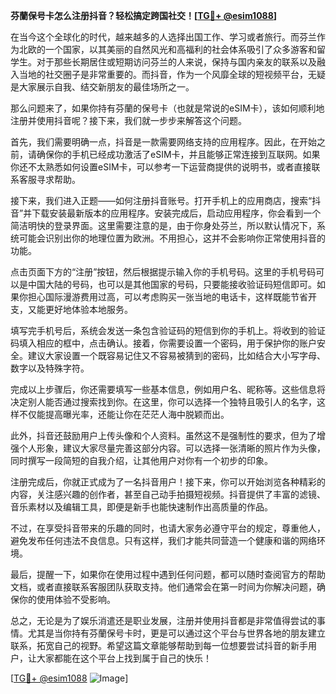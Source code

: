 **芬蘭保号卡怎么注册抖音？轻松搞定跨国社交！[[TG💪+ @esim1088](https://t.me/s/esim1088)]**

在当今这个全球化的时代，越来越多的人选择出国工作、学习或者旅行。而芬兰作为北欧的一个国家，以其美丽的自然风光和高福利的社会体系吸引了众多游客和留学生。对于那些长期居住或短期访问芬兰的人来说，保持与国内亲友的联系以及融入当地的社交圈子是非常重要的。而抖音，作为一个风靡全球的短视频平台，无疑是大家展示自我、结交新朋友的最佳场所之一。

那么问题来了，如果你持有芬蘭的保号卡（也就是常说的eSIM卡），该如何顺利地注册并使用抖音呢？接下来，我们就一步步来解答这个问题。

首先，我们需要明确一点，抖音是一款需要网络支持的应用程序。因此，在开始之前，请确保你的手机已经成功激活了eSIM卡，并且能够正常连接到互联网。如果你还不太熟悉如何设置eSIM卡，可以参考一下运营商提供的说明书，或者直接联系客服寻求帮助。

接下来，我们进入正题——如何注册抖音账号。打开手机上的应用商店，搜索“抖音”并下载安装最新版本的应用程序。安装完成后，启动应用程序，你会看到一个简洁明快的登录界面。这里需要注意的是，由于你身处芬兰，所以默认情况下，系统可能会识别出你的地理位置为欧洲。不用担心，这并不会影响你正常使用抖音的功能。

点击页面下方的“注册”按钮，然后根据提示输入你的手机号码。这里的手机号码可以是中国大陆的号码，也可以是其他国家的号码，只要能接收验证码短信即可。如果你担心国际漫游费用过高，可以考虑购买一张当地的电话卡，这样既能节省开支，又能更好地体验本地服务。

填写完手机号后，系统会发送一条包含验证码的短信到你的手机上。将收到的验证码填入相应的框中，点击确认。接着，你需要设置一个密码，用于保护你的账户安全。建议大家设置一个既容易记住又不容易被猜到的密码，比如结合大小写字母、数字以及特殊字符。

完成以上步骤后，你还需要填写一些基本信息，例如用户名、昵称等。这些信息将决定别人能否通过搜索找到你。在这里，你可以选择一个独特且吸引人的名字，这样不仅能提高曝光率，还能让你在茫茫人海中脱颖而出。

此外，抖音还鼓励用户上传头像和个人资料。虽然这不是强制性的要求，但为了增强个人形象，建议大家尽量完善这部分内容。可以选择一张清晰的照片作为头像，同时撰写一段简短的自我介绍，让其他用户对你有一个初步的印象。

注册完成后，你就正式成为了一名抖音用户！接下来，你可以开始浏览各种精彩的内容，关注感兴趣的创作者，甚至自己动手拍摄短视频。抖音提供了丰富的滤镜、音乐素材以及编辑工具，即便是新手也能快速制作出高质量的作品。

不过，在享受抖音带来的乐趣的同时，也请大家务必遵守平台的规定，尊重他人，避免发布任何违法不良信息。只有这样，我们才能共同营造一个健康和谐的网络环境。

最后，提醒一下，如果你在使用过程中遇到任何问题，都可以随时查阅官方的帮助文档，或者直接联系客服团队获取支持。他们通常会在第一时间为你解决问题，确保你的使用体验不受影响。

总之，无论是为了娱乐消遣还是职业发展，注册并使用抖音都是非常值得尝试的事情。尤其是当你持有芬蘭保号卡时，更是可以通过这个平台与世界各地的朋友建立联系，拓宽自己的视野。希望这篇文章能够帮助到每一位想要尝试抖音的新手用户，让大家都能在这个平台上找到属于自己的快乐！

[[TG💪+ @esim1088](https://t.me/s/esim1088) ![Image](https://i.postimg.cc/4NQfJmqS/Snipaste-2025-05-13-00-14-12.png)]